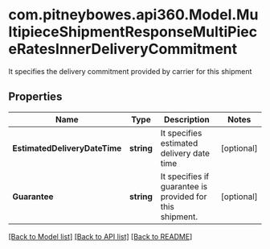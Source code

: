 # com.pitneybowes.api360.Model.MultipieceShipmentResponseMultiPieceRatesInnerDeliveryCommitment
It specifies the delivery commitment provided by carrier for this shipment

## Properties

Name | Type | Description | Notes
------------ | ------------- | ------------- | -------------
**EstimatedDeliveryDateTime** | **string** | It specifies estimated delivery date time | [optional] 
**Guarantee** | **string** | It specifies if guarantee is provided for this shipment. | [optional] 

[[Back to Model list]](../../README.md#documentation-for-models) [[Back to API list]](../../README.md#documentation-for-api-endpoints) [[Back to README]](../../README.md)


